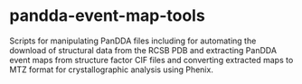 # pandda-event-map-tools
Scripts for manipulating PanDDA files including for automating the download of structural data from the RCSB PDB and extracting PanDDA event maps from structure factor CIF files and converting extracted maps to MTZ format for crystallographic analysis using Phenix.

